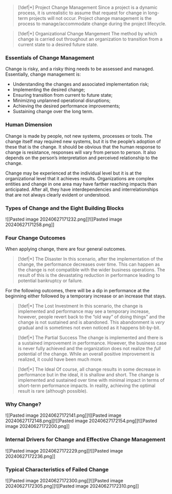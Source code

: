 
>[!def|*] Project Change Management
>Since a project is a dynamic process, it is unrealistic to assume that request for change in long-term projects will not occur. Project change management is the process to manage/accommodate change during the project lifecycle.

>[!def|*] Organizational Change Mangement
>The method by which change is carried out throughout an organization to transition from a current state to a desired future state. 

### Essentials of Change Management
Change is risky, and a risky thing needs to be assessed and managed. Essentially, change management is: 
- Understanding the changes and associated implementation risk;
- Implementing the desired change;
- Ensuring transition from current to future state;
- Minimizing unplanned operational disruptions;
- Achieving the desired performance improvements;
- Sustaining change over the long term.

### Human Dimension
Change is made by people, not new systems, processes or tools. The change itself may required new systems, but it is the people’s adoption of these that is the change. It should be obvious that the human response to change is resistance, responses will vary from person to person. It also depends on the person’s interpretation and perceived relationship to the change. 

Change may be experienced at the individual level but it is at the organizational level that it achieves results. Organizations are complex entities and change in one area may have farther reaching impacts than anticipated. After all, they have interdependencies and interrelationships that are not always clearly evident or understood.

### Types of Change and the Eight Building Blocks
![[Pasted image 20240627171232.png]]![[Pasted image 20240627171258.png]]
### Four Change Outcomes
When applying change, there are four general outcomes. 

>[!def|*] The Disaster
>In this scenario, after the implementation of the change, the performance decreases over time. This can happen as the change is not compatible with the wider business operations. The result of this is the devastating reduction in performance leading to potential bankruptcy or failure.

For the following outcomes, there will be a dip in performance at the beginning either followed by a temporary increase or an increase that stays. 

>[!def|*] The Lost Investment
>In this scenario, the change is implemented and performance may see a temporary increase, however, people revert back to the “old way” of doing things” and the change is not sustained and is abandoned. This abandonment is *very* gradual and is sometimes not even noticed as it happens bit-by-bit.

>[!def|*] The Partial Success
>The change is implemented and there is a sustained improvement in performance. However, the business case is never fully achieved and the organization does not realize the *full* potential of the change. While an overall positive improvement is realized, it could have been much more.

>[!def|*] The Ideal
>Of course, all change results in some decrease in performance but in the ideal, it is shallow and short. The change is implemented and sustained over time with minimal impact in terms of short-term performance impacts. In reality, achieving the optimal result is rare (although possible).

### Why Change?
![[Pasted image 20240627172141.png]]![[Pasted image 20240627172148.png]]![[Pasted image 20240627172154.png]]![[Pasted image 20240627172200.png]]
### Internal Drivers for Change and Effective Change Management
![[Pasted image 20240627172229.png]]![[Pasted image 20240627172236.png]]

### Typical Characteristics of Failed Change
![[Pasted image 20240627172300.png]]![[Pasted image 20240627172305.png]]![[Pasted image 20240627172310.png]]